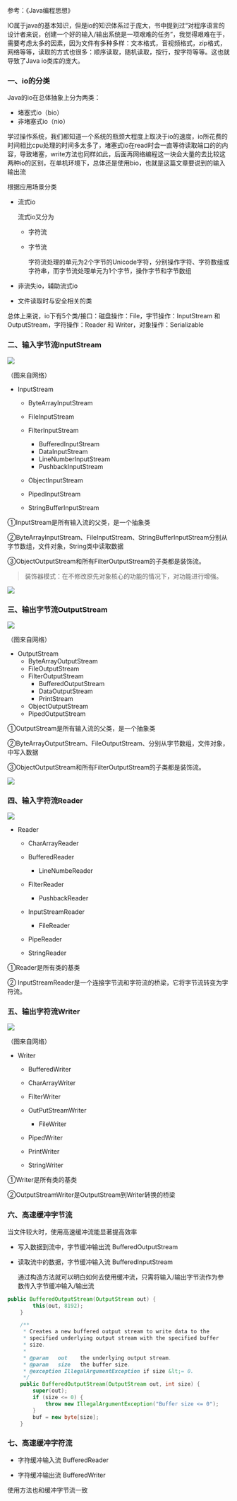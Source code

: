 参考：《Java编程思想》

IO属于java的基本知识，但是io的知识体系过于庞大，书中提到过“对程序语言的设计者来说，创建一个好的输入/输出系统是一项艰难的任务”，我觉得艰难在于，需要考虑太多的因素，因为文件有多种多样：文本格式，音视频格式，zip格式，网络等等，读取的方式也很多：顺序读取，随机读取，按行，按字符等等。这也就导致了Java io类库的庞大。

### 一、io的分类

Java的io在总体抽象上分为两类：

- 堵塞式io（bio）
- 非堵塞式io（nio）

学过操作系统，我们都知道一个系统的瓶颈大程度上取决于io的速度，io所花费的时间相比cpu处理的时间多太多了，堵塞式io在read时会一直等待读取端口的的内容，导致堵塞，write方法也同样如此，后面再网络编程这一块会大量的去比较这两种io的区别，在单机环境下，总体还是使用bio，也就是这篇文章要说到的输入输出流

根据应用场景分类

- 流式io

  流式io又分为

  - 字符流

  - 字节流

    字符流处理的单元为2个字节的Unicode字符，分别操作字符、字符数组或字符串，而字节流处理单元为1个字节，操作字节和字节数组

- 非流失io，辅助流式io

- 文件读取时与安全相关的类

总体上来说，io下有5个类/接口：磁盘操作：File，字节操作：InputStream 和 OutputStream，字符操作：Reader 和 Writer，对象操作：Serializable



### 二、输入字节流InputStream 

![](C:\Users\VSUS\Desktop\笔记\io\img\1.png)

（图来自网络）

- InputStream

  - ByteArrayInputStream
  - FileInputStream
  - FilterInputStream
    - BufferedInputStream
    - DataInputStream
    - LineNumberInputStream
    - PushbackInputStream

  - ObjectInputStream
  - PipedInputStream
  - StringBufferInputStream

①InputStream是所有输入流的父类，是一个抽象类

②ByteArrayInputStream、FileInputStream、StringBufferInputStream分别从字节数组，文件对象，String类中读取数据

③ObjectOutputStream和所有FilterOutputStream的子类都是装饰流。

> 装饰器模式：在不修改原先对象核心的功能的情况下，对功能进行增强。

![](C:\Users\VSUS\Desktop\笔记\io\img\2.png)

### 三、输出字节流OutputStream

![](C:\Users\VSUS\Desktop\笔记\io\img\3.png)

（图来自网络）

- OutputStream
  - ByteArrayOutputStream
  - FileOutputStream
  - FilterOutputStream
    - BufferedOutputStream
    - DataOutputStream
    - PrintStream
  - ObjectOutputStream
  - PipedOutputStream

①OutputStream是所有输入流的父类，是一个抽象类

②ByteArrayOutputStream、FileOutputStream、分别从字节数组，文件对象，中写入数据

③ObjectOutputStream和所有FilterOutputStream的子类都是装饰流。

![](C:\Users\VSUS\Desktop\笔记\io\img\4.png)



### 四、输入字符流Reader

![](C:\Users\VSUS\Desktop\笔记\io\img\6.png)

- Reader

  - CharArrayReader
  - BufferedReader
    - LineNumbeReader

  - FilterReader
    - PushbackReader

  - InputStreamReader
    - FileReader

  - PipeReader
  - StringReader

①Reader是所有类的基类

② InputStreamReader是一个连接字节流和字符流的桥梁，它将字节流转变为字符流。

### 五、输出字符流Writer

![](C:\Users\VSUS\Desktop\笔记\io\img\5.png)

（图来自网络）

- Writer
  - BufferedWriter
  - CharArrayWriter
  - FilterWriter
  - OutPutStreamWriter
    - FileWriter

  - PipedWriter
  - PrintWriter
  - StringWriter

①Writer是所有类的基类

②OutputStreamWriter是OutputStream到Writer转换的桥梁

### 六、高速缓冲字节流

当文件较大时，使用高速缓冲流能显著提高效率

- 写入数据到流中，字节缓冲输出流 BufferedOutputStream

- 读取流中的数据，字节缓冲输入流 BufferedInputStream

  通过构造方法就可以明白如何去使用缓冲流，只需将输入/输出字节流作为参数传入字节缓冲输入/输出流

```java
public BufferedOutputStream(OutputStream out) {
        this(out, 8192);
    }

    /**
     * Creates a new buffered output stream to write data to the
     * specified underlying output stream with the specified buffer
     * size.
     *
     * @param   out    the underlying output stream.
     * @param   size   the buffer size.
     * @exception IllegalArgumentException if size &lt;= 0.
     */
    public BufferedOutputStream(OutputStream out, int size) {
        super(out);
        if (size <= 0) {
            throw new IllegalArgumentException("Buffer size <= 0");
        }
        buf = new byte[size];
    }
```

### 七、高速缓冲字符流

- 字符缓冲输入流 BufferedReader

- 字符缓冲输出流 BufferedWriter

使用方法也和缓冲字节流一致
